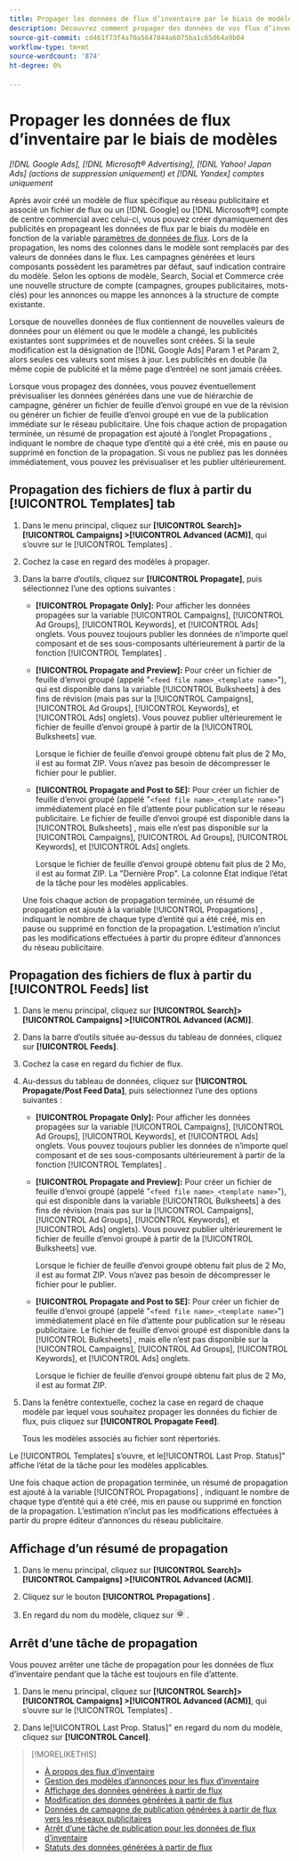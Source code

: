 ```yaml
---
title: Propager les données de flux d’inventaire par le biais de modèles
description: Découvrez comment propager des données de vos flux d’inventaire par le biais de modèles d’annonces afin de gérer la structure du compte et de diffuser des annonces dynamiques.
source-git-commit: cd461f73f4a70a5647844a6075ba1c65d64a9b04
workflow-type: tm+mt
source-wordcount: '874'
ht-degree: 0%

---
```


# Propager les données de flux d’inventaire par le biais de modèles

*[!DNL Google Ads], [!DNL Microsoft® Advertising], [!DNL Yahoo! Japan Ads] (actions de suppression uniquement) et [!DNL Yandex] comptes uniquement*

Après avoir créé un modèle de flux spécifique au réseau publicitaire et associé un fichier de flux ou un [!DNL Google] ou [!DNL Microsoft®] compte de centre commercial avec celui-ci, vous pouvez créer dynamiquement des publicités en propageant les données de flux par le biais du modèle en fonction de la variable [paramètres de données de flux](feed-settings-manage.md). Lors de la propagation, les noms des colonnes dans le modèle sont remplacés par des valeurs de données dans le flux. Les campagnes générées et leurs composants possèdent les paramètres par défaut, sauf indication contraire du modèle. Selon les options de modèle, Search, Social et Commerce crée une nouvelle structure de compte (campagnes, groupes publicitaires, mots-clés) pour les annonces ou mappe les annonces à la structure de compte existante.

Lorsque de nouvelles données de flux contiennent de nouvelles valeurs de données pour un élément ou que le modèle a changé, les publicités existantes sont supprimées et de nouvelles sont créées. Si la seule modification est la désignation de [!DNL Google Ads] Param 1 et Param 2, alors seules ces valeurs sont mises à jour. Les publicités en double (la même copie de publicité et la même page d’entrée) ne sont jamais créées.

Lorsque vous propagez des données, vous pouvez éventuellement prévisualiser les données générées dans une vue de hiérarchie de campagne, générer un fichier de feuille d’envoi groupé en vue de la révision ou générer un fichier de feuille d’envoi groupé en vue de la publication immédiate sur le réseau publicitaire. Une fois chaque action de propagation terminée, un résumé de propagation est ajouté à l’onglet Propagations , indiquant le nombre de chaque type d’entité qui a été créé, mis en pause ou supprimé en fonction de la propagation. Si vous ne publiez pas les données immédiatement, vous pouvez les prévisualiser et les publier ultérieurement.

## Propagation des fichiers de flux à partir du [!UICONTROL Templates] tab

1. Dans le menu principal, cliquez sur **[!UICONTROL Search]> [!UICONTROL Campaigns] >[!UICONTROL Advanced (ACM)]**, qui s’ouvre sur le [!UICONTROL Templates] .

1. Cochez la case en regard des modèles à propager.

1. Dans la barre d’outils, cliquez sur **[!UICONTROL Propagate]**, puis sélectionnez l’une des options suivantes :

   * **[!UICONTROL Propagate Only]:** Pour afficher les données propagées sur la variable [!UICONTROL Campaigns], [!UICONTROL Ad Groups], [!UICONTROL Keywords], et [!UICONTROL Ads] onglets. Vous pouvez toujours publier les données de n’importe quel composant et de ses sous-composants ultérieurement à partir de la fonction [!UICONTROL Templates] .

   * **[!UICONTROL Propagate and Preview]:** Pour créer un fichier de feuille d’envoi groupé (appelé &quot;`<feed file name>_<template name>`&quot;), qui est disponible dans la variable [!UICONTROL Bulksheets] à des fins de révision (mais pas sur la [!UICONTROL Campaigns], [!UICONTROL Ad Groups], [!UICONTROL Keywords], et [!UICONTROL Ads] onglets). Vous pouvez publier ultérieurement le fichier de feuille d’envoi groupé à partir de la [!UICONTROL Bulksheets] vue.

      Lorsque le fichier de feuille d’envoi groupé obtenu fait plus de 2 Mo, il est au format ZIP. Vous n’avez pas besoin de décompresser le fichier pour le publier.

   * **[!UICONTROL Propagate and Post to SE]:** Pour créer un fichier de feuille d’envoi groupé (appelé &quot;`<feed file name>_<template name>`&quot;) immédiatement placé en file d’attente pour publication sur le réseau publicitaire. Le fichier de feuille d’envoi groupé est disponible dans la [!UICONTROL Bulksheets] , mais elle n’est pas disponible sur la [!UICONTROL Campaigns], [!UICONTROL Ad Groups], [!UICONTROL Keywords], et [!UICONTROL Ads] onglets.

      Lorsque le fichier de feuille d’envoi groupé obtenu fait plus de 2 Mo, il est au format ZIP.
   La &quot;Dernière Prop&quot;. La colonne État indique l’état de la tâche pour les modèles applicables.

   Une fois chaque action de propagation terminée, un résumé de propagation est ajouté à la variable [!UICONTROL Propagations] , indiquant le nombre de chaque type d’entité qui a été créé, mis en pause ou supprimé en fonction de la propagation. L’estimation n’inclut pas les modifications effectuées à partir du propre éditeur d’annonces du réseau publicitaire.

## Propagation des fichiers de flux à partir du [!UICONTROL Feeds] list

1. Dans le menu principal, cliquez sur **[!UICONTROL Search]> [!UICONTROL Campaigns] >[!UICONTROL Advanced (ACM)]**.

1. Dans la barre d’outils située au-dessus du tableau de données, cliquez sur **[!UICONTROL Feeds]**.

1. Cochez la case en regard du fichier de flux.

1. Au-dessus du tableau de données, cliquez sur **[!UICONTROL Propagate/Post Feed Data]**, puis sélectionnez l’une des options suivantes :

   * **[!UICONTROL Propagate Only]:** Pour afficher les données propagées sur la variable [!UICONTROL Campaigns], [!UICONTROL Ad Groups], [!UICONTROL Keywords], et [!UICONTROL Ads] onglets. Vous pouvez toujours publier les données de n’importe quel composant et de ses sous-composants ultérieurement à partir de la fonction [!UICONTROL Templates] .

   * **[!UICONTROL Propagate and Preview]:** Pour créer un fichier de feuille d’envoi groupé (appelé &quot;`<feed file name>_<template name>`&quot;), qui est disponible dans la variable [!UICONTROL Bulksheets] à des fins de révision (mais pas sur la [!UICONTROL Campaigns], [!UICONTROL Ad Groups], [!UICONTROL Keywords], et [!UICONTROL Ads] onglets). Vous pouvez publier ultérieurement le fichier de feuille d’envoi groupé à partir de la [!UICONTROL Bulksheets] vue.

      Lorsque le fichier de feuille d’envoi groupé obtenu fait plus de 2 Mo, il est au format ZIP. Vous n’avez pas besoin de décompresser le fichier pour le publier.

   * **[!UICONTROL Propagate and Post to SE]:** Pour créer un fichier de feuille d’envoi groupé (appelé &quot;`<feed file name>_<template name>`&quot;) immédiatement placé en file d’attente pour publication sur le réseau publicitaire. Le fichier de feuille d’envoi groupé est disponible dans la [!UICONTROL Bulksheets] , mais elle n’est pas disponible sur la [!UICONTROL Campaigns], [!UICONTROL Ad Groups], [!UICONTROL Keywords], et [!UICONTROL Ads] onglets.

      Lorsque le fichier de feuille d’envoi groupé obtenu fait plus de 2 Mo, il est au format ZIP.

1. Dans la fenêtre contextuelle, cochez la case en regard de chaque modèle par lequel vous souhaitez propager les données du fichier de flux, puis cliquez sur **[!UICONTROL Propagate Feed]**.

   Tous les modèles associés au fichier sont répertoriés.

Le [!UICONTROL Templates] s’ouvre, et le[!UICONTROL Last Prop. Status]&quot; affiche l’état de la tâche pour les modèles applicables.

Une fois chaque action de propagation terminée, un résumé de propagation est ajouté à la variable [!UICONTROL Propagations] , indiquant le nombre de chaque type d’entité qui a été créé, mis en pause ou supprimé en fonction de la propagation. L’estimation n’inclut pas les modifications effectuées à partir du propre éditeur d’annonces du réseau publicitaire.

## Affichage d’un résumé de propagation

1. Dans le menu principal, cliquez sur **[!UICONTROL Search]> [!UICONTROL Campaigns] >[!UICONTROL Advanced (ACM)]**.

1. Cliquez sur le bouton **[!UICONTROL Propagations]** .

1. En regard du nom du modèle, cliquez sur ![Icône Afficher/modifier les paramètres](/help/search-social-commerce/assets/settings.png "Icône Afficher/modifier les paramètres") .

## Arrêt d’une tâche de propagation

Vous pouvez arrêter une tâche de propagation pour les données de flux d’inventaire pendant que la tâche est toujours en file d’attente.

1. Dans le menu principal, cliquez sur **[!UICONTROL Search]> [!UICONTROL Campaigns] >[!UICONTROL Advanced (ACM)]**, qui s’ouvre sur le [!UICONTROL Templates] .

1. Dans le[!UICONTROL Last Prop. Status]&quot; en regard du nom du modèle, cliquez sur **[!UICONTROL Cancel]**.

>[!MORELIKETHIS]
>
>* [À propos des flux d’inventaire](inventory-feeds-about.md)
>* [Gestion des modèles d’annonces pour les flux d’inventaire](/help/search-social-commerce/campaign-management/inventory-feeds/ad-templates/ad-template-manage.md)
>* [Affichage des données générées à partir de flux](propagated-data-view.md)
>* [Modification des données générées à partir de flux](propagated-data-edit.md)
>* [Données de campagne de publication générées à partir de flux vers les réseaux publicitaires](propagated-data-post.md)
>* [Arrêt d’une tâche de publication pour les données de flux d’inventaire](stop-job.md)
>* [Statuts des données générées à partir de flux](propagated-data-status.md)

